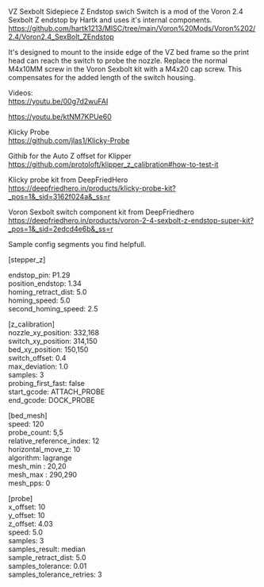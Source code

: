 VZ Sexbolt Sidepiece Z Endstop swich Switch is a mod of the Voron 2.4 Sexbolt Z endstop by Hartk and uses it's internal components.     
https://github.com/hartk1213/MISC/tree/main/Voron%20Mods/Voron%202/2.4/Voron2.4_SexBolt_ZEndstop

It's designed to mount to the inside edge of the VZ bed frame so the print head can reach the switch to probe the nozzle. Replace the normal M4x10MM screw in the Voron Sexbolt kit with a M4x20 cap screw. This compensates for the added length of the switch housing.

Videos:      
https://youtu.be/00g7d2wuFAI

https://youtu.be/ktNM7KPUe60

Klicky Probe      
https://github.com/jlas1/Klicky-Probe

Githib for the Auto Z offset for Klipper     
https://github.com/protoloft/klipper_z_calibration#how-to-test-it

Klicky probe kit from DeepFriedHero     
https://deepfriedhero.in/products/klicky-probe-kit?_pos=1&_sid=3162f024a&_ss=r

Voron Sexbolt switch component kit from DeepFriedhero     
https://deepfriedhero.in/products/voron-2-4-sexbolt-z-endstop-super-kit?_pos=1&_sid=2edcd4e6b&_ss=r

Sample config segments you find helpfull.    

[stepper_z]    

endstop_pin: P1.29    
position_endstop: 1.34    
homing_retract_dist: 5.0    
homing_speed: 5.0    
second_homing_speed: 2.5   

[z_calibration]    
nozzle_xy_position: 332,168    
switch_xy_position: 314,150    
bed_xy_position: 150,150    
switch_offset: 0.4    
max_deviation: 1.0    
samples: 3    
probing_first_fast: false    
start_gcode: ATTACH_PROBE    
end_gcode: DOCK_PROBE   

[bed_mesh]    
speed: 120     
probe_count: 5,5     
relative_reference_index: 12     
horizontal_move_z: 10    
algorithm: lagrange    
mesh_min : 20,20    
mesh_max : 290,290    
mesh_pps: 0   

[probe]    
x_offset: 10   
y_offset: 10    
z_offset: 4.03    
speed: 5.0    
samples: 3    
samples_result: median    
sample_retract_dist: 5.0    
samples_tolerance: 0.01    
samples_tolerance_retries: 3   
